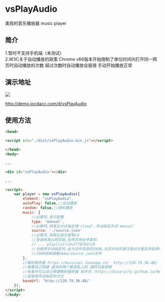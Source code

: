 # vsPlayAudio

美观的音乐播放器
music player

## 简介
1.暂时不支持手机端（未测试）  
2.W3C关于自动播放的政策 Chrome v66版本开始限制了单位时间内打开同一网页时自动播放的次数 超过次数时自动播放会报错 手动开始播放正常

## 演示地址

![](https://github.com/iocdacc/vsPlayAudio/blob/master/demo.PNG?raw=true)

http://demo.iocdacc.com/d/vsPlayAudio

## 使用方法
```html
<head>

<script src="./dist/vsPlayAudio.min.js"></script>

</head>
<body>

...

<div id="vsPlayAudio"></div>

...

<script>
    var player = new vsPlayAudio({
        element: "vsPlayAudio",
        autoPlay: false,//自动播放
        random: false,//随机播放
        music: {
            //必需项,音乐配置
            type: 'manual',
            //必需项,网易云方式指定填'cloud',手动指定方式'manual'
            source: './source.json'
            //必需项,网易云音乐歌单id
            //登录网易云网页版,在网页地址中拿到
            // ... playlist?id=2778782119
            //当使用手动指定时,此为文件信息的JSON,当文件非同源注意对方是否开启跨域
            //JSON结构请看demo/source.json文件
        },
        //解析服务器 https://musicapi.leanapp.cn/  http://120.79.36.48/
        //需要自己搭建 提供的两个都是私人的 随时可能停用
        //有条件可以自己搭建解析服务器 软件包：https://binaryify.github.io/NeteaseCloudMusicApi/#/
        //或使用手动指定的方式
        baseUrl: 'http://120.79.36.48/'
    });
</script>
</body> 
```
